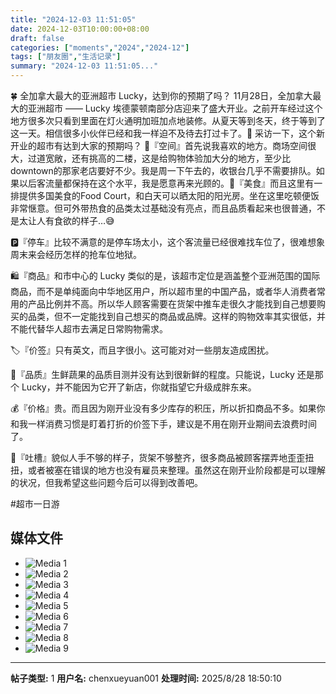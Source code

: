 ```yaml
---
title: "2024-12-03 11:51:05"
date: 2024-12-03T10:00:00+08:00
draft: false
categories: ["moments","2024","2024-12"]
tags: ["朋友圈","生活记录"]
summary: "2024-12-03 11:51:05..."
---
```


🍀 全加拿大最大的亚洲超市 Lucky，达到你的预期了吗？
​
​11月28日，全加拿大最大的亚洲超市 —— Lucky 埃德蒙顿南部分店迎来了盛大开业。之前开车经过这个地方很多次只看到里面在灯火通明加班加点地装修。从夏天等到冬天，终于等到了这一天。相信很多小伙伴已经和我一样迫不及待去打过卡了。🎤 采访一下，这个新开业的超市有达到大家的预期吗？
​
🏬『空间​』首先说我喜欢的地方。商场空间很大，过道宽敞，还有挑高的二楼，这是给购物体验加大分的地方，至少比downtown的那家老店要好不少。我是周一下午去的，收银台几乎不需要排队。如果以后客流量都保持在这个水平，我是愿意再来光顾的。
​
🍜『美食』​而且这里有一排提供多国美食的Food Court，和白天可以晒太阳的阳光房。坐在这里吃顿便饭非常惬意。但可外带热食的品类太过基础没有亮点，而且品质看起来也很普通，不是太让人有食欲的样子…😅

🅿️『停车』比较不满意的是停车场太小，这个客流量已经很难找车位了，很难想象周末来会经历怎样的抢车位地狱。

🛍️『商品』和市中心的 Lucky 类似的是，该超市定位是涵盖整个亚洲范围的国际商品，而不是单纯面向中华地区用户，所以超市里的中国产品，或者华人消费者常用的产品比例并不高。所以华人顾客需要在货架中推车走很久才能找到自己想要购买的品类，但不一定能找到自己想买的商品或品牌。这样的购物效率其实很低，并不能代替华人超市去满足日常购物需求。

🏷️『价签』只有英文，而且字很小。这可能对对一些朋友造成困扰。

🍅『品质』生鲜蔬果的品质目测并没有达到很新鲜的程度。只能说，Lucky 还是那个 Lucky，并不能因为它开了新店，你就指望它升级成胖东来。

💰『价格』贵。而且因为刚开业没有多少库存的积压，所以折扣商品不多。如果你和我一样消费习惯是盯着打折的价签下手，建议是不用在刚开业期间去浪费时间了。

💬『吐槽』貌似人手不够的样子，货架不够整齐，很多商品被顾客摆弄地歪歪扭扭，或者被塞在错误的地方也没有雇员来整理。虽然这在刚开业阶段都是可以理解的状况，但我希望这些问题今后可以得到改善吧。

​#超市一日游

## 媒体文件

- ![Media 1](/Moments/photos/2024-12-03/202412031151050.jpg)
- ![Media 2](/Moments/photos/2024-12-03/202412031151051.jpg)
- ![Media 3](/Moments/photos/2024-12-03/202412031151052.jpg)
- ![Media 4](/Moments/photos/2024-12-03/202412031151053.jpg)
- ![Media 5](/Moments/photos/2024-12-03/202412031151054.jpg)
- ![Media 6](/Moments/photos/2024-12-03/202412031151055.jpg)
- ![Media 7](/Moments/photos/2024-12-03/202412031151056.jpg)
- ![Media 8](/Moments/photos/2024-12-03/202412031151057.jpg)
- ![Media 9](/Moments/photos/2024-12-03/202412031151058.jpg)

---

**帖子类型:** 1
**用户名:** chenxueyuan001
**处理时间:** 2025/8/28 18:50:10